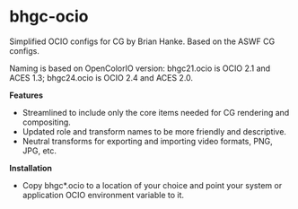 # bhgc-ocio

Simplified OCIO configs for CG by Brian Hanke. Based on the ASWF CG configs.

Naming is based on OpenColorIO version: bhgc21.ocio is OCIO 2.1 and ACES 1.3; bhgc24.ocio is OCIO 2.4 and ACES 2.0.

**Features**

- Streamlined to include only the core items needed for CG rendering and compositing.
- Updated role and transform names to be more friendly and descriptive. 
- Neutral transforms for exporting and importing video formats, PNG, JPG, etc.

**Installation**

- Copy bhgc*.ocio to a location of your choice and point your system or application OCIO environment variable to it.
